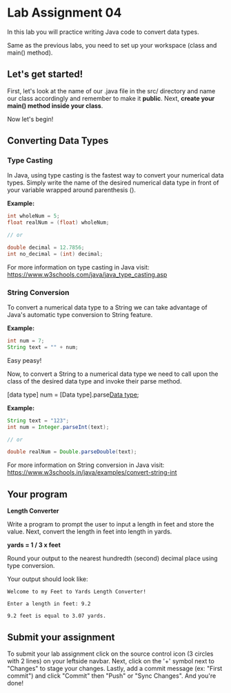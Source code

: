 # Lab Assignment 04

In this lab you will practice writing Java code to convert data types.

Same as the previous labs, you need to set up your workspace (class and main() method).

## Let's get started!

First, let's look at the name of our .java file in the src/ directory and name our class accordingly and remember to make it **public**. Next, **create your main() method inside your class**.

Now let's begin!

## Converting Data Types

### Type Casting

In Java, using type casting is the fastest way to convert your numerical data types. Simply write the name of the desired numerical data type in front of your variable wrapped around parenthesis ().

**Example:**
```java
int wholeNum = 5;
float realNum = (float) wholeNum;

// or

double decimal = 12.7856;
int no_decimal = (int) decimal;
```

For more information on type casting in Java visit: https://www.w3schools.com/java/java_type_casting.asp

### String Conversion

To convert a numerical data type to a String we can take advantage of Java's automatic type conversion to String feature.

**Example:**
```java
int num = 7;
String text = "" + num;
```

Easy peasy!

Now, to convert a String to a numerical data type we need to call upon the class of the desired data type and invoke their parse method.

[data type] num = [Data type].parse[Data type]( stringVar );

**Example:**
```java
String text = "123";
int num = Integer.parseInt(text);

// or

double realNum = Double.parseDouble(text);
```

For more information on String conversion in Java visit: https://www.w3schools.in/java/examples/convert-string-int

## Your program

**Length Converter**

Write a program to prompt the user to input a length in feet and store the value. Next, convert the length in feet into length in yards.

**yards = 1 / 3 x feet**

Round your output to the nearest hundredth (second) decimal place using type conversion.

Your output should look like:

```
Welcome to my Feet to Yards Length Converter!

Enter a length in feet: 9.2

9.2 feet is equal to 3.07 yards.
```

## Submit your assignment

To submit your lab assignment click on the source control icon (3 circles with 2 lines) on your leftside navbar. Next, click on the '+' symbol next to "Changes" to stage your changes. Lastly, add a commit message (ex: "First commit") and click "Commit" then "Push" or "Sync Changes". And you're done!
